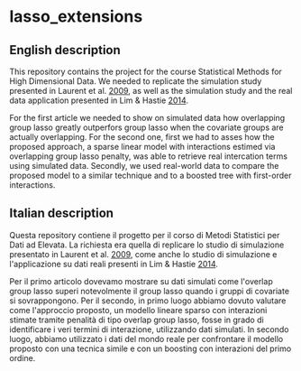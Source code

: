 # lasso_extensions

## English description

This repository contains the project for the course Statistical Methods for High Dimensional Data. We needed to replicate the simulation study presented in Laurent et al. [2009](https://dl.acm.org/doi/pdf/10.1145/1553374.1553431?casa_token=q0cqNqvBgU8AAAAA:3UqYS8uH6Z4OEYBHWctGsPv7lS0S748lov5D4B-u4SmGt9WcF9lFwTdVwRYfdDmmHZvdSpbxS08), as well as the simulation study and the real data application presented in Lim & Hastie [2014](https://hastie.su.domains/Papers/glinternet_jcgs.pdf).

For the first article we needed to show on simulated data how overlapping group lasso greatly outperfors group lasso when the covariate groups are actually overlapping. For the second one, first we had to asses how the proposed approach, a sparse linear model with interactions estimed via overlapping group lasso penalty, was able to retrieve real intercation terms using simulated data. Secondly, we used real-world data to compare the proposed model to a similar technique and to a boosted tree with first-order interactions.

## Italian description

Questa repository contiene il progetto per il corso di Metodi Statistici per Dati ad Elevata. La richiesta era quella di replicare lo studio di simulazione presentato in Laurent et al. [2009](https://dl.acm.org/doi/pdf/10.1145/1553374.1553431?casa_token=q0cqNqvBgU8AAAAA:3UqYS8uH6Z4OEYBHWctGsPv7lS0S748lov5D4B-u4SmGt9WcF9lFwTdVwRYfdDmmHZvdSpbxS08), come anche lo studio di simulazione e l'applicazione su dati reali presenti in Lim & Hastie [2014](https://hastie.su.domains/Papers/glinternet_jcgs.pdf).

Per il primo articolo dovevamo mostrare su dati simulati come l'overlap group lasso superi notevolmente il group lasso quando i gruppi di covariate si sovrappongono. Per il secondo, in primo luogo abbiamo dovuto valutare come l'approccio proposto, un modello lineare sparso con interazioni stimate tramite penalità di tipo overlap group lasso, fosse in grado di identificare i veri termini di interazione, utilizzando dati simulati. In secondo luogo, abbiamo utilizzato i dati del mondo reale per confrontare il modello proposto con una tecnica simile e con un boosting con interazioni del primo ordine.
